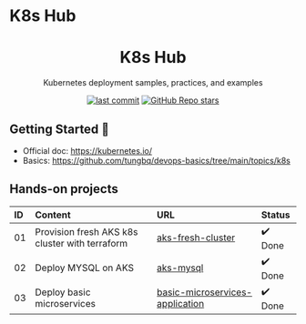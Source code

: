 # K8s Hub

<h1 align="center">K8s Hub</h1>

<p align="center">Kubernetes deployment samples, practices, and examples</p>

<p align="center">
  <a href="https://img.shields.io/github/last-commit/tungbq/k8s-hub/main"><img alt="last commit" src="https://img.shields.io/github/last-commit/tungbq/k8s-hub/main" /></a>
  <a href="https://github.com/tungbq/k8s-hub/stargazers"><img alt="GitHub Repo stars" src="https://img.shields.io/github/stars/tungbq/k8s-hub"/></a>
</p>

## Getting Started 🚀

- Official doc: https://kubernetes.io/
- Basics: https://github.com/tungbq/devops-basics/tree/main/topics/k8s

## Hands-on projects

| ID  | Content                                        | URL                                                                            | Status  |
| :-- | :--------------------------------------------- | :----------------------------------------------------------------------------- | :------ |
| 01  | Provision fresh AKS k8s cluster with terraform | [aks-fresh-cluster](./hands-on/aks-fresh-cluster/)                             | ✔️ Done |
| 02  | Deploy MYSQL on AKS                            | [aks-mysql](./hands-on/aks-mysql/)                                             | ✔️ Done |
| 03  | Deploy basic microservices                     | [basic-microservices-application](./hands-on/basic-microservices-application/) | ✔️ Done |
